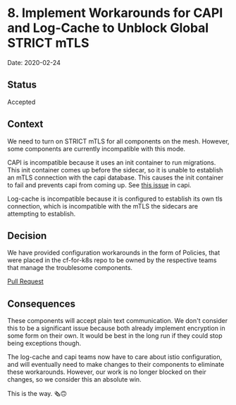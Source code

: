 # 8. Implement Workarounds for CAPI and Log-Cache to Unblock Global STRICT mTLS

Date: 2020-02-24

## Status

Accepted

## Context

We need to turn on STRICT mTLS for all components on the mesh. However, some
components are currently incompatible with this mode.

CAPI is incompatible because it uses an init container to run migrations. This
init container comes up before the sidecar, so it is unable to establish an mTLS
connection with the capi database. This causes the init container to fail and
prevents capi from coming up. See [this
issue](https://github.com/cloudfoundry/capi-k8s-release/issues/12) in capi.

Log-cache is incompatible because it is configured to establish its own tls
connection, which is incompatible with the mTLS the sidecars are attempting to
establish.

## Decision

We have provided configuration workarounds in the form of Policies, that were
placed in the cf-for-k8s repo to be owned by the respective teams that manage
the troublesome components.

[Pull Request](https://github.com/cloudfoundry/cf-for-k8s/pull/35)


## Consequences

These components will accept plain text communication. We don't consider this to
be a significant issue because both already implement encryption in some form on
their own. It would be best in the long run if they could stop being exceptions
though.

The log-cache and capi teams now have to care about istio configuration, and
will eventually need to make changes to their components to eliminate these
workarounds. However, our work is no longer blocked on their changes, so we
consider this an absolute win.

This is the way. 🗞🙃
